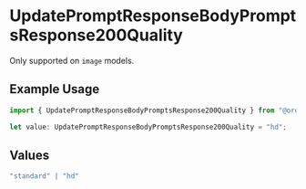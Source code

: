 # UpdatePromptResponseBodyPromptsResponse200Quality

Only supported on `image` models.

## Example Usage

```typescript
import { UpdatePromptResponseBodyPromptsResponse200Quality } from "@orq-ai/node/models/operations";

let value: UpdatePromptResponseBodyPromptsResponse200Quality = "hd";
```

## Values

```typescript
"standard" | "hd"
```